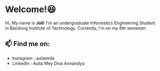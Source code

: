 # Welcome!😆

Hi, My name is **Joli**! I'm an undergraduate Informatics Engineering Student in Bandung Institute of Technology. Currently, i'm on my 8th semester. 


## 📫 Find me on:

- Instagram : auliamda
- LinkedIn : Aulia Mey Diva Annandya

